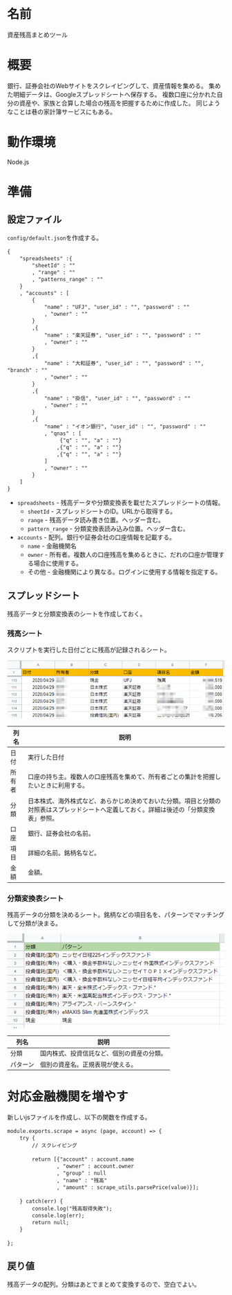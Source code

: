 # 名前
資産残高まとめツール

# 概要
銀行、証券会社のWebサイトをスクレイピングして、資産情報を集める。
集めた明細データは、Googleスプレッドシートへ保存する。
複数口座に分かれた自分の資産や、家族と合算した場合の残高を把握するために作成した。
同じようなことは巷の家計簿サービスにもある。

# 動作環境
Node.js

# 準備

## 設定ファイル
`config/default.json`を作成する。

```json:default.jsonひな型
{
    "spreadsheets" :{
        "sheetId" : ""
        , "range" : ""
        , "patterns_range" : ""
    }
	, "accounts" : [
		{
            "name" : "UFJ", "user_id" : "", "password" : ""
            , "owner" : ""
		}
        ,{
            "name" : "楽天証券", "user_id" : "", "password" : ""
            , "owner" : ""
        }
		,{
			"name" : "大和証券", "user_id" : "", "password" : "", "branch" : ""
            , "owner" : ""
		}
		,{
			"name" : "掛信", "user_id" : "", "password" : ""
            , "owner" : ""
		}
		,{
            "name" : "イオン銀行", "user_id" : "", "password" : ""
            , "qnas" : [
                 {"q" : "", "a" : ""}
                ,{"q" : "", "a" : ""}
                ,{"q" : "", "a" : ""}
            ]
            , "owner" : ""
		}
	]
}
```

* `spreadsheets` - 残高データや分類変換表を載せたスプレッドシートの情報。
  * `sheetId` - スプレッドシートのID。URLから取得する。
  * `range` - 残高データ読み書き位置。ヘッダー含む。
  * `pattern_range` - 分類変換表読み込み位置。ヘッダー含む。
* `accounts` - 配列。銀行や証券会社の口座情報を記載する。
  * `name` - 金融機関名
  * `owner` - 所有者。複数人の口座残高を集めるときに、だれの口座か管理する場合に使用する。
  * その他 - 金融機関により異なる。ログインに使用する情報を指定する。

## スプレッドシート
残高データと分類変換表のシートを作成しておく。

### 残高シート
スクリプトを実行した日付ごとに残高が記録されるシート。

![](./docs/image02.png)

|列名|説明|
|---|---|
|日付|実行した日付|
|所有者|口座の持ち主。複数人の口座残高を集めて、所有者ごとの集計を把握したいときに利用する。|
|分類|日本株式、海外株式など、あらかじめ決めておいた分類。項目と分類の対照表はスプレッドシートへ定義しておく。詳細は後述の「分類変換表」参照。|
|口座|銀行、証券会社の名前。|
|項目|詳細の名前。銘柄名など。|
|金額|金額。|

### 分類変換表シート
残高データの分類を決めるシート。銘柄などの項目名を、パターンでマッチングして分類が決まる。

![](./docs/image01.PNG)

|列名|説明|
|---|---|
|分類|国内株式、投資信託など、個別の資産の分類。|
|パターン|個別の資産名。正規表現が使える。|

# 対応金融機関を増やす
新しいjsファイルを作成し、以下の関数を作成する。

```javascript:scrape関数ひな型
module.exports.scrape = async (page, account) => {
	try {
        // スクレイピング
		
		return [{"account" : account.name
				, "owner" : account.owner
				, "group" : null
				, "name" : "残高"
				, "amount" : scrape_utils.parsePrice(value)}];

	} catch(err) {
		console.log("残高取得失敗");
		console.log(err);
		return null;
	}

};

```

## 戻り値
残高データの配列。分類はあとでまとめて変換するので、空白でよい。
